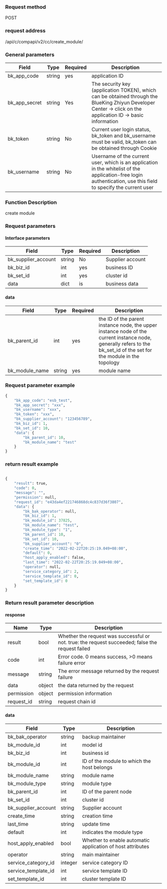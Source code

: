 
### Request method

POST


### request address

/api/c/compapi/v2/cc/create_module/


### General parameters

| Field | Type | Required | Description |
|-----------|------------|--------|------------|
| bk_app_code | string | yes | application ID |
| bk_app_secret| string | Yes | The security key (application TOKEN), which can be obtained through the BlueKing Zhiyun Developer Center -> click on the application ID -> basic information |
| bk_token | string | No | Current user login status, bk_token and bk_username must be valid, bk_token can be obtained through Cookie |
| bk_username | string | No | Username of the current user, which is an application in the whitelist of the application-free login authentication, use this field to specify the current user |


### Function Description

create module

### Request parameters



#### Interface parameters

| Field | Type | Required | Description |
|-----------|------------|--------|------------|
| bk_supplier_account | string | No | Supplier account |
| bk_biz_id | int | yes | business ID |
| bk_set_id | int | yes | cluster id |
| data | dict | is | business data |

#### data

| Field | Type | Required | Description |
|-----------|------------|--------|------------|
| bk_parent_id | int | yes | the ID of the parent instance node, the upper instance node of the current instance node, generally refers to the bk_set_id of the set for the module in the topology |
| bk_module_name | string | yes | module name |

### Request parameter example

```python
{
    "bk_app_code": "esb_test",
    "bk_app_secret": "xxx",
    "bk_username": "xxx",
    "bk_token": "xxx",
    "bk_supplier_account": "123456789",
    "bk_biz_id": 1,
    "bk_set_id": 10,
    "data": {
        "bk_parent_id": 10,
        "bk_module_name": "test"
    }
}
```

### return result example

```python

{
    "result": true,
    "code": 0,
    "message": "",
    "permission": null,
    "request_id": "e43da4ef221746868dc4c837d36f3807",
    "data": {
        "bk_bak_operator": null,
        "bk_biz_id": 1,
        "bk_module_id": 37825,
        "bk_module_name": "test",
        "bk_module_type": "1",
        "bk_parent_id": 10,
        "bk_set_id": 10,
        "bk_supplier_account": "0",
        "create_time": "2022-02-22T20:25:19.049+08:00",
        "default": 0,
        "host_apply_enabled": false,
        "last_time": "2022-02-22T20:25:19.049+08:00",
        "operator": null,
        "service_category_id": 2,
        "service_template_id": 0,
        "set_template_id": 0
    }
}
```
### Return result parameter description
#### response

| Name | Type | Description |
| ------- | ------ | ------------------------------------- |
| result | bool | Whether the request was successful or not. true: the request succeeded; false the request failed |
| code | int | Error code. 0 means success, >0 means failure error |
| message | string | The error message returned by the request failure |
| data | object | the data returned by the request |
| permission | object | permission information |
| request_id | string | request chain id |

#### data
| Field | Type | Description |
|-----------|-----------|-------------|
| bk_bak_operator | string | backup maintainer |
| bk_module_id | int | model id |
|bk_biz_id|int|business id|
| bk_module_id | int | ID of the module to which the host belongs |
| bk_module_name | string | module name |
|bk_module_type|string|module type|
|bk_parent_id|int|ID of the parent node|
| bk_set_id | int | cluster id |
| bk_supplier_account | string | Supplier account |
| create_time | string | creation time |
| last_time | string | update time |
|default | int | indicates the module type |
| host_apply_enabled|bool|Whether to enable automatic application of host attributes|
| operator | string | main maintainer |
|service_category_id|integer|service category ID|
|service_template_id|int|service template ID|
| set_template_id | int | cluster template ID |